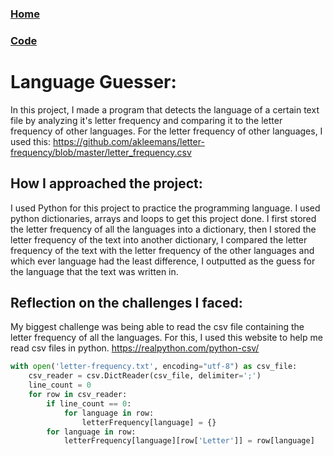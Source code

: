 ### [Home](index.html)

### [Code](https://github.com/balta-z-r/language-guesser)

# Language Guesser:

In this project, I made a program that detects the language of a certain text file by analyzing it's letter frequency and comparing it to the letter frequency of other languages.
For the letter frequency of other languages, I used this:
https://github.com/akleemans/letter-frequency/blob/master/letter_frequency.csv

## How I approached the project:

I used Python for this project to practice the programming language. I used python dictionaries, arrays and loops to get this project done. I first stored the letter frequency of all the languages into a dictionary, then I stored the letter frequency of the text into another dictionary, I compared the letter frequency of the text with the letter frequency of the other languages and which ever language had the least difference, I outputted as the guess for the language that the text was written in.

## Reflection on the challenges I faced:

My biggest challenge was being able to read the csv file containing the letter frequency of all the languages. For this, I used this website to help me read csv files in python.
https://realpython.com/python-csv/

```python
with open('letter-frequency.txt', encoding="utf-8") as csv_file:
    csv_reader = csv.DictReader(csv_file, delimiter=';')
    line_count = 0
    for row in csv_reader:
        if line_count == 0:
            for language in row:
                letterFrequency[language] = {}
        for language in row:
            letterFrequency[language][row['Letter']] = row[language]
```
